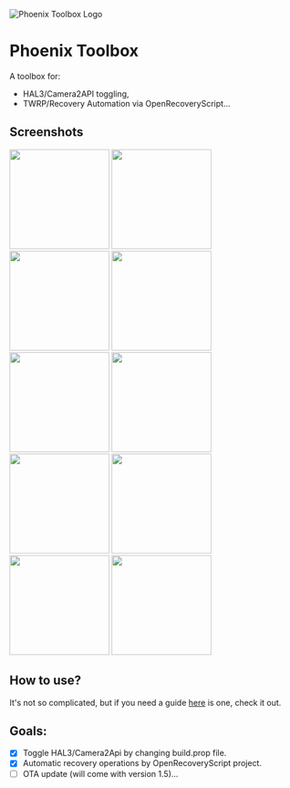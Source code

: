 ![Phoenix Toolbox Logo](https://github.com/atahabaki/shamrock-toolbox/blob/main/images/shamrock-toolbox.svg?raw=true)

# Phoenix Toolbox

A toolbox for:

- HAL3/Camera2API toggling,
- TWRP/Recovery Automation via OpenRecoveryScript...

## Screenshots

<img src="https://github.com/atahabaki/shamrock-toolbox/blob/main/images/dark-keyboard.jpg?raw=true" width="175px"/> <img src="https://github.com/atahabaki/shamrock-toolbox/blob/main/images/white-dialog.jpg?raw=true" width="175px"/> <img src="https://github.com/atahabaki/shamrock-toolbox/blob/main/images/dark-dialog.jpg?raw=true" width="175px"/> <img src="https://github.com/atahabaki/shamrock-toolbox/blob/main/images/white-menu.jpg?raw=true" width="175px"/> <img src="https://github.com/atahabaki/shamrock-toolbox/blob/main/images/dark-menu.jpg?raw=true" width="175px"/> <img src="https://github.com/atahabaki/shamrock-toolbox/blob/main/images/white-plain.jpg?raw=true" width="175px"/> <img src="https://github.com/atahabaki/shamrock-toolbox/blob/main/images/dark-plain.jpg?raw=true" width="175px"/> <img src="https://github.com/atahabaki/shamrock-toolbox/blob/main/images/white-spinner.jpg?raw=true" width="175px"/> <img src="https://github.com/atahabaki/shamrock-toolbox/blob/main/images/dark-spinner.jpg?raw=true" width="175px"/> <img src="https://github.com/atahabaki/shamrock-toolbox/blob/main/images/widget.jpg?raw=true" width="175px"/>

## How to use?

It's not so complicated, but if you need a guide [here](https://github.com/atahabaki/shamrock-toolbox/wiki/How-to-use%3F)
is one, check it out.

## Goals:

- [x] Toggle HAL3/Camera2Api by changing build.prop file.
- [x] Automatic recovery operations by OpenRecoveryScript project.
- [ ] OTA update (will come with version 1.5)...
